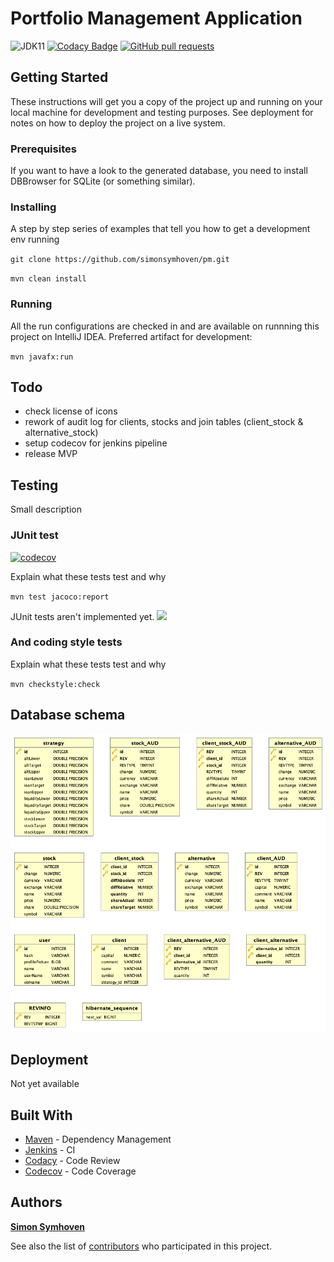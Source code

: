 # Portfolio Management Application

![JDK11](https://img.shields.io/badge/jdk-11-green.svg?label=min.%20JDK)
[![Codacy Badge](https://api.codacy.com/project/badge/Grade/a4ea8a78a3d0461a8493cd52f96e09e8)](https://www.codacy.com?utm_source=github.com&amp;utm_medium=referral&amp;utm_content=simonsymhoven/pm&amp;utm_campaign=Badge_Grade)
[![GitHub pull requests](https://img.shields.io/github/issues-pr/simonsymhoven/pm.svg)](https://github.com/simonsymhoven/pm/pulls)

## Getting Started

These instructions will get you a copy of the project up and running on your local machine for development and testing purposes. See deployment for notes on how to deploy the project on a live system.

### Prerequisites

If you want to have a look to the generated database, you need to install DBBrowser for SQLite (or something similar).

### Installing

A step by step series of examples that tell you how to get a development env running

`git clone https://github.com/simonsymhoven/pm.git`

`mvn clean install`

### Running

All the run configurations are checked in and are available on runnning this project on IntelliJ IDEA.
Preferred artifact for development:
 
`mvn javafx:run`

## Todo

*   check license of icons
*   rework of audit log for clients, stocks and join tables (client_stock & alternative_stock)
*   setup codecov for jenkins pipeline
*   release MVP 

## Testing

Small description

### JUnit test
[![codecov](https://codecov.io/gh/simonsymhoven/pm/branch/master/graph/badge.svg?token=C0WFTF0tHU)](https://codecov.io/gh/simonsymhoven/pm)

Explain what these tests test and why

`mvn test jacoco:report`

JUnit tests aren't implemented yet. 
<img src="https://codecov.io/gh/simonsymhoven/pm/commit/f38bcaa809edb8cc881a5484cd6d28e368c9d7bc/graphs/sunburst.svg?token=C0WFTF0tHU">

### And coding style tests

Explain what these tests test and why

`mvn checkstyle:check`

## Database schema
![Image description](https://github.com/simonsymhoven/pm/blob/master/img/schema.png)

## Deployment

Not yet available

## Built With

*   [Maven](https://maven.apache.org/) - Dependency Management
*   [Jenkins](https://jenkins.io) - CI
*   [Codacy](https://app.codacy.com) - Code Review
*   [Codecov](https://codecov.io) - Code Coverage

## Authors

[**Simon Symhoven**](https://github.com/simonsymhoven) 

See also the list of [contributors](https://github.com/simonsymhoven/pm/contributors) who participated in this project.
